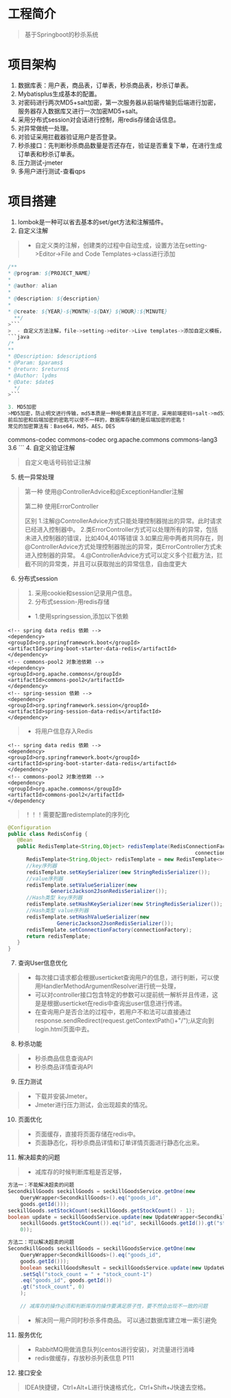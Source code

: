 # 工程简介
> 基于Springboot的秒杀系统
# 项目架构
1. 数据库表：用户表，商品表，订单表，秒杀商品表，秒杀订单表。
2. Mybatisplus生成基本的配置。
3. 对密码进行两次MD5+salt加密，第一次服务器从前端传输到后端进行加密，服务器存入数据库又进行一次加密MD5+salt。
4. 采用分布式session对会话进行控制，用redis存储会话信息。
5. 对异常做统一处理。
6. 对验证采用拦截器验证用户是否登录。
7. 秒杀接口：先判断秒杀商品数量是否还存在，验证是否重复下单，在进行生成订单表和秒杀订单表。
8. 压力测试-jmeter
9. 多用户进行测试-查看qps
# 项目搭建
1. lombok是一种可以省去基本的set/get方法和注解插件。
2. 自定义注解
>   - 自定义类的注解，创建类的过程中自动生成，设置方法在setting->Editor->File and  Code Templates->class进行添加
```java
/**
* @program: ${PROJECT_NAME}
*
* @author: alian
*
* @description: ${description}
*
* @create: ${YEAR}-${MONTH}-${DAY} ${HOUR}:${MINUTE}
  **/
>```
>  - 自定义方法注解，file->setting->editor->Live templates->添加自定义模板，并添加如下模板信息，触发方式：*+tab
```java
/*
**
* @Description: $description$
* @Param: $params$
* @return: $returns$
* @Author: lydms
* @Date: $date$
  */
>```

3. MD5加密
>MD5加密，防止明文进行传输，md5本质是一种哈希算法且不可逆，采用前端密码+salt->md5加密->传输->后端->+salt+md5加密->数据库存储
前后加密和后端加密的密匙可以使不一样的，数据库存储的是后端加密的密匙！  
常见的加密算法有：Base64，Md5，AES，DES
```
<!-- md5 依赖 -->
<dependency>
<groupId>commons-codec</groupId>
<artifactId>commons-codec</artifactId>
</dependency>
<dependency>
<groupId>org.apache.commons</groupId>
<artifactId>commons-lang3</artifactId>
<version>3.6</version>
</dependency>
```
4. 自定义验证注解
   
>自定义电话号码验证注解
5. 统一异常处理
>第一种 使用@ControllerAdvice和@ExceptionHandler注解
> 
> 第二种 使用ErrorController
> 
> 区别
1.注解@ControllerAdvice方式只能处理控制器抛出的异常。此时请求已经进入控制器中。
2.类ErrorController方式可以处理所有的异常，包括未进入控制器的错误，比如404,401等错误
3.如果应用中两者共同存在，则@ControllerAdvice方式处理控制器抛出的异常，类ErrorController方式未进入控制器的异常。
4.@ControllerAdvice方式可以定义多个拦截方法，拦截不同的异常类，并且可以获取抛出的异常信息，自由度更大
6. 分布式session
> 1. 采用cookie和session记录用户信息。
> 2. 分布式session-用redis存储
> -  1.使用springsession,添加以下依赖
```
<!-- spring data redis 依赖 -->
<dependency>
<groupId>org.springframework.boot</groupId>
<artifactId>spring-boot-starter-data-redis</artifactId>
</dependency>
<!-- commons-pool2 对象池依赖 -->
<dependency>
<groupId>org.apache.commons</groupId>
<artifactId>commons-pool2</artifactId>
</dependency>
<!-- spring-session 依赖 -->
<dependency>
<groupId>org.springframework.session</groupId>
<artifactId>spring-session-data-redis</artifactId>
</dependency>

```
> - 将用户信息存入Redis
```
<!-- spring data redis 依赖 -->
<dependency>
<groupId>org.springframework.boot</groupId>
<artifactId>spring-boot-starter-data-redis</artifactId>
</dependency>
<!-- commons-pool2 对象池依赖 -->
<dependency>
<groupId>org.apache.commons</groupId>
<artifactId>commons-pool2</artifactId>
</dependency
```
>！！！需要配置redistemplate的序列化
```java
@Configuration
public class RedisConfig {
   @Bean
   public RedisTemplate<String,Object> redisTemplate(RedisConnectionFactory
                                                             connectionFactory){
      RedisTemplate<String,Object> redisTemplate = new RedisTemplate<>();
      //key序列器
      redisTemplate.setKeySerializer(new StringRedisSerializer());
      //value序列器
      redisTemplate.setValueSerializer(new
              GenericJackson2JsonRedisSerializer());
      //Hash类型 key序列器
      redisTemplate.setHashKeySerializer(new StringRedisSerializer());
      //Hash类型 value序列器
      redisTemplate.setHashValueSerializer(new
                GenericJackson2JsonRedisSerializer());
      redisTemplate.setConnectionFactory(connectionFactory);
      return redisTemplate;
   }
}
```
7. 查询User信息优化
>- 每次接口请求都会根据userticket查询用户的信息，进行判断，可以使用HandlerMethodArgumentResolver进行统一处理，
>- 可以对controller接口包含特定的参数可以提前统一解析并且传递，这是是根据userticket在redis中查询出user信息进行传递。
>- 在查询用户是否合法的过程中，若用户不和法可以直接通过response.sendRedirect(request.getContextPath()+"/");从定向到login.html页面中去。
8. 秒杀功能
> - 秒杀商品信息查询API
> - 秒杀商品详情查询API
9. 压力测试
> - 下载并安装Jmeter。
> - Jmeter进行压力测试，会出现超卖的情况。
10. 页面优化
> - 页面缓存，直接将页面存储在redis中。
> - 页面静态化，将秒杀商品详情和订单详情页面进行静态化出来。
11. 解决超卖的问题
> - 减库存的时候判断库粗是否足够，
```java
方法一：不能解决超卖的问题
SecondkillGoods seckillGoods = seckillGoodsService.getOne(new
    QueryWrapper<SecondkillGoods>().eq("goods_id",
    goods.getId()));
seckillGoods.setStockCount(seckillGoods.getStockCount() - 1);
boolean update = seckillGoodsService.update(new UpdateWrapper<SecondkillGoods>().set("stock_count",
    seckillGoods.getStockCount()).eq("id", seckillGoods.getId()).gt("stock_count",
    0));
```
```java
方法二：可以解决超卖的问题
SecondkillGoods seckillGoods = seckillGoodsService.getOne(new
    QueryWrapper<SecondkillGoods>().eq("goods_id",
    goods.getId()));
    boolean seckillGoodsResult = seckillGoodsService.update(new UpdateWrapper<SecondkillGoods>()
    .setSql("stock_count = " + "stock_count-1")
    .eq("goods_id", goods.getId())
    .gt("stock_count", 0)
    );
    
    // 减库存的操作必须和判断库存的操作要满足原子性，要不然会出现不一致的问题
```
> - 解决同一用户同时秒杀多件商品。
可以通过数据库建立唯一索引避免
11. 服务优化
> - RabbitMQ用做消息队列(centos进行安装)，对流量进行消峰
> - redis做缓存，存放秒杀列表信息
>P111
12. 接口安全
>
> IDEA快捷键，Ctrl+Alt+L进行快速格式化，Ctrl+Shift+J快速去空格。


